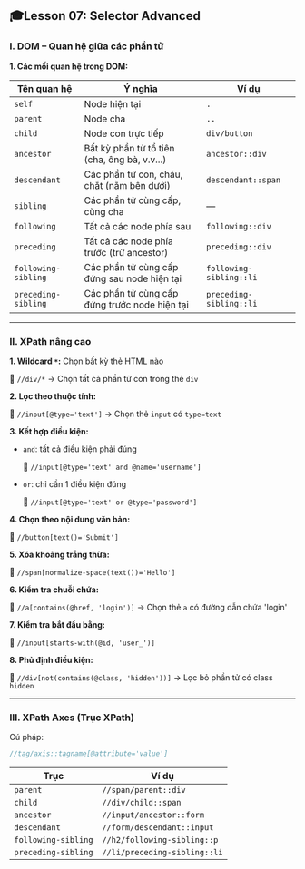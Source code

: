 ## 🎓Lesson 07: Selector Advanced

### I. DOM – Quan hệ giữa các phần tử

**1. Các mối quan hệ trong DOM:**

| Tên quan hệ | Ý nghĩa | Ví dụ |
| --- | --- | --- |
| `self` | Node hiện tại | `.` |
| `parent` | Node cha | `..` |
| `child` | Node con trực tiếp | `div/button` |
| `ancestor` | Bất kỳ phần tử tổ tiên (cha, ông bà, v.v...) | `ancestor::div` |
| `descendant` | Các phần tử con, cháu, chắt (nằm bên dưới) | `descendant::span` |
| `sibling` | Các phần tử cùng cấp, cùng cha | — |
| `following` | Tất cả các node phía sau | `following::div` |
| `preceding` | Tất cả các node phía trước (trừ ancestor) | `preceding::div` |
| `following-sibling` | Các phần tử cùng cấp đứng sau node hiện tại | `following-sibling::li` |
| `preceding-sibling` | Các phần tử cùng cấp đứng trước node hiện tại | `preceding-sibling::li` |

---

### II. XPath nâng cao

**1. Wildcard `*`:** Chọn bất kỳ thẻ HTML nào

🔸 `//div/*` → Chọn tất cả phần tử con trong thẻ `div`

**2. Lọc theo thuộc tính:**

🔸 `//input[@type='text']` → Chọn thẻ `input` có `type=text`

**3. Kết hợp điều kiện:**

- `and`: tất cả điều kiện phải đúng
    
    🔸 `//input[@type='text' and @name='username']`
    
- `or`: chỉ cần 1 điều kiện đúng
    
    🔸 `//input[@type='text' or @type='password']`
    

**4. Chọn theo nội dung văn bản:**

🔸 `//button[text()='Submit']`

**5. Xóa khoảng trắng thừa:**

🔸 `//span[normalize-space(text())='Hello']`

**6. Kiểm tra chuỗi chứa:**

🔸 `//a[contains(@href, 'login')]` → Chọn thẻ `a` có đường dẫn chứa 'login'

**7. Kiểm tra bắt đầu bằng:**

🔸 `//input[starts-with(@id, 'user_')]`

**8. Phủ định điều kiện:**

🔸 `//div[not(contains(@class, 'hidden'))]` → Lọc bỏ phần tử có class `hidden`

---

### III. XPath Axes (Trục XPath)

Cú pháp:

```jsx
//tag/axis::tagname[@attribute='value']
```

| Trục | Ví dụ |
| --- | --- |
| `parent` | `//span/parent::div` |
| `child` | `//div/child::span` |
| `ancestor` | `//input/ancestor::form` |
| `descendant` | `//form/descendant::input` |
| `following-sibling` | `//h2/following-sibling::p` |
| `preceding-sibling` | `//li/preceding-sibling::li` |